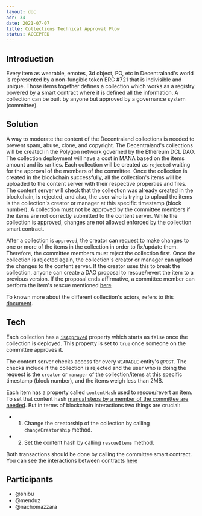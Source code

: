 ```yaml
---
layout: doc
adr: 34
date: 2021-07-07
title: Collections Technical Approval Flow
status: ACCEPTED
---
```


## Introduction

Every item as wearable, emotes, 3d object, PO, etc in Decentraland's world is represented by a non-fungible token ERC #721 that is indivisible and unique. Those items together defines a collection which works as a registry powered by a smart contract where it is defined all the information. A collection can be built by anyone but approved by a governance system (committee).

## Solution

A way to moderate the content of the Decentraland collections is needed to prevent spam, abuse, clone, and copyright. The Decentraland's collections will be created in the Polygon network governed by the Ethereum DCL DAO. The collection deployment will have a cost in MANA based on the items amount and its rarities. Each collection will be created as `rejected` waiting for the approval of the members of the committee. Once the collection is created in the blockchain successfully, all the collection's items will be uploaded to the content server with their respective properties and files. The content server will check that the collection was already created in the blockchain, is rejected, and also, the user who is trying to upload the items is the collection's creator or manager at this specific timestamp (block number). A collection must not be approved by the committee members if the items are not correctly submitted to the content server. While the collection is approved, changes are not allowed enforced by the collection smart contract.

After a collection is `approved`, the creator can request to make changes to one or more of the items in the collection in order to fix/update them. Therefore, the committee members must reject the collection first. Once the collection is rejected again, the collection's creator or manager can upload the changes to the content server. If the creator uses this to break the collection, anyone can create a DAO proposal to rescue/revert the item to a previous version. If the proposal ends affirmative, a committee member can perform the item's rescue mentioned [here](/adr/ADR-32)

To known more about the different collection's actors, refers to this [document](https://github.com/decentraland/wearables-contracts/blob/15b072ea52f4578d0e6867eb6e4f599c35fd6e83/Collections_V2_Actors.md).

## Tech

Each collection has a [`isApproved`](https://github.com/decentraland/wearables-contracts/blob/15b072ea52f4578d0e6867eb6e4f599c35fd6e83/contracts/collections/v2/ERC721BaseCollectionV2.sol#L60) property which starts as `false` once the collection is deployed. This property is set to `true` once someone on the committee approves it.

The content server checks access for every `WEARABLE` entity's `@POST`. The checks include if the collection is rejected and the user who is doing the request is the `creator` or `manager` of the collection/items at this specific timestamp (block number), and the items weigh less than 2MB.

Each item has a property called `contentHash` used to rescue/revert an item. To set that content hash [manual steps by a member of the committee are needed](/adr/ADR-32). But in terms of blockchain interactions two things are crucial:

- 1. Change the creatorship of the collection by calling `changeCreatorship` method.
- 2. Set the content hash by calling `rescueItems` method.

Both transactions should be done by calling the committee smart contract. You can see the interactions between contracts [here](https://github.com/decentraland/wearables-contracts/blob/15b072ea52f4578d0e6867eb6e4f599c35fd6e83/Collections_V2_Actors.md)

## Participants

- @shibu
- @menduz
- @nachomazzara
